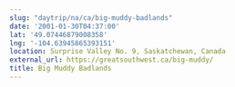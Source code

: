 ```yaml
---
slug: "daytrip/na/ca/big-muddy-badlands"
date: '2001-01-30T04:37:00'
lat: '49.07446879008358'
lng: '-104.63945865393151'
location: Surprise Valley No. 9, Saskatchewan, Canada
external_url: https://greatsouthwest.ca/big-muddy/
title: Big Muddy Badlands
---
```



